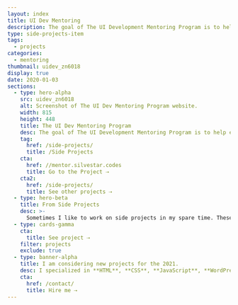 ```yaml
---
layout: index
title: UI Dev Mentoring
description: The goal of The UI Development Mentoring Program is to help everyone become a better UI developer.
type: side-projects-item
tags:
  - projects
categories:
  - mentoring
thumbnail: uidev_zn6018
display: true
date: 2020-01-03
sections:
  - type: hero-alpha
    src: uidev_zn6018
    alt: Screenshot of The UI Dev Mentoring Program website.
    width: 815
    height: 448
    title: The UI Dev Mentoring Program
    desc: The goal of The UI Development Mentoring Program is to help everyone become a better UI developer.
    tag:
      href: /side-projects/
      title: /Side Projects
    cta:
      href: //mentor.silvestar.codes
      title: Go to the Project ⇢
    cta2:
      href: /side-projects/
      title: See other projects ⇢
  - type: hero-beta
    title: From Side Projects
    desc: >-
      Sometimes I like to work on side projects in my spare time. These are my other open-source side projects.
  - type: cards-gamma
    cta:
      title: See project ⇢
    filter: projects
    exclude: true
  - type: banner-alpha
    title: I am considering new projects for the 2021.
    desc: I specialized in **HTML**, **CSS**, **JavaScript**, **WordPress**, **Shopify**, and **JAMstack** technologies.
    cta:
      href: /contact/
      title: Hire me ⇢
---
```

